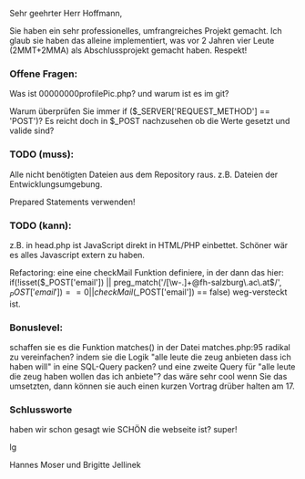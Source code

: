 Sehr geehrter Herr Hoffmann,

Sie haben ein sehr professionelles, umfrangreiches Projekt gemacht.
Ich glaub sie haben das alleine implementiert, was vor 2 Jahren vier
Leute (2MMT+2MMA) als Abschlussprojekt gemacht haben.  Respekt!


### Offene Fragen:

Was ist 00000000profilePic.php? und warum ist es im git?

Warum überprüfen Sie immer  if ($_SERVER['REQUEST_METHOD'] == 'POST')? 
Es reicht doch in $_POST nachzusehen ob die Werte gesetzt und valide sind?

### TODO (muss):

Alle nicht benötigten Dateien aus dem Repository raus. z.B.  Dateien der Entwicklungsumgebung.

Prepared Statements verwenden! 

### TODO (kann):

z.B. in head.php ist JavaScript direkt in HTML/PHP einbettet.  Schöner wär es
alles Javascript extern zu haben.  

Refactoring: eine eine checkMail Funktion definiere, in der dann das hier: 
if(!isset($_POST['email']) || preg_match('/[\w-.]+@fh-salzburg\.ac\.at$/', $_POST['email']) == 0 || checkMail($_POST['email']) == false)
weg-versteckt ist.

### Bonuslevel:

schaffen sie es die Funktion matches() in der Datei matches.php:95
radikal zu vereinfachen?  indem sie die Logik "alle leute die zeug anbieten dass ich haben will" in eine SQL-Query packen?
und eine zweite Query für "alle leute die zeug haben wollen das ich anbiete"?
das wäre sehr cool wenn Sie das umsetzten, dann können sie auch einen kurzen Vortrag drüber halten am 17.

### Schlussworte

haben wir schon gesagt wie SCHÖN die webseite ist?  super!

lg

Hannes Moser und Brigitte Jellinek
